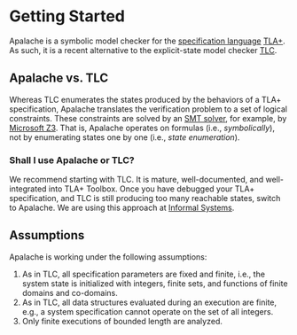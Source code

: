 # Getting Started

Apalache is a symbolic model checker for the [specification language][]
[TLA+][]. As such, it is a recent alternative to the explicit-state model
checker [TLC][].

## Apalache vs. TLC

Whereas TLC enumerates the states produced by the behaviors of a TLA+
specification, Apalache translates the verification problem to a set of logical
constraints. These constraints are solved by an [SMT solver][SMT], for example,
by [Microsoft Z3][]. That is, Apalache operates on formulas (i.e.,
_symbolically_), not by enumerating states one by one (i.e., _state
enumeration_).

### Shall I use Apalache or TLC?

We recommend starting with TLC. It is mature, well-documented, and
well-integrated into TLA+ Toolbox. Once you have debugged your TLA+
specification, and TLC is still producing too many reachable states, switch to
Apalache. We are using this approach at [Informal Systems][].


## Assumptions

Apalache is working under the following assumptions:

 1. As in TLC, all specification parameters are fixed and finite, i.e., the
    system state is initialized with integers, finite sets, and functions of
    finite domains and co-domains.
 2. As in TLC, all data structures evaluated during an execution are finite,
    e.g., a system specification cannot operate on the set of all integers.
 3. Only finite executions of bounded length are analyzed.

[specification language]: https://en.wikipedia.org/wiki/Specification_language
[TLA+]: https://lamport.azurewebsites.net/tla/tla.html
[TLC]: https://lamport.azurewebsites.net/tla/tools.html?unhideBut=hide-tlc&unhideDiv=tlc
[SMT]: https://en.wikipedia.org/wiki/Satisfiability_modulo_theories
[Microsoft Z3]: https://github.com/Z3Prover/z3
[Informal Systems]: https://informal.systems/
